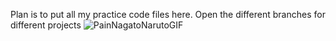 Plan is to put all my practice code files here.
Open the different branches for different projects ![PainNagatoNarutoGIF](https://github.com/user-attachments/assets/60b8c438-989a-4ce1-888d-04d4e63f923f)

